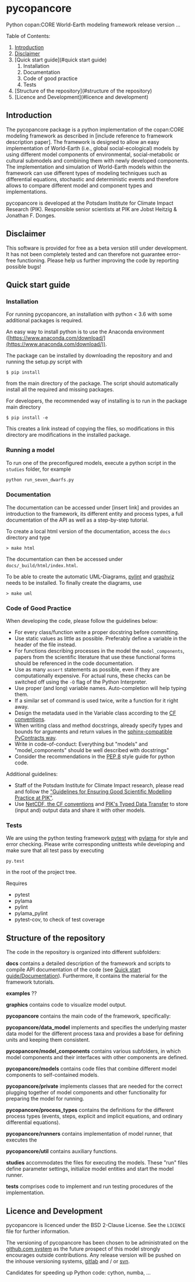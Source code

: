 # pycopancore #


Python copan:CORE World-Earth modeling framework release version ...

Table of Contents:

1. [Introduction](#introduction)
2. [Disclaimer](#disclaimer)
3. [Quick&nbsp;start&nbsp;guide](#quick start guide)
    1. Installation
    2. Documentation
    3. Code of good practice
    4. Tests
4. [Structure&nbsp;of&nbsp;the&nbsp;repository](#structure of the repository)
5. [Licence&nbsp;and&nbsp;Development](#licence and development)

## Introduction

The pycopancore package is a python implementation of the copan:CORE modeling framework as described in [include reference to framework description paper]. The framework is designed to allow an easy implementation of World-Earth (i.e., global social-ecological) models by using different model components of environmental, social-metabolic or cultural submodels and combining them with newly developed components.
The implementation and simulation of World-Earth models within the framework can use  different types of modeling techniques such as differential equations, stochastic and deterministic events and therefore allows to compare different model and component types and implementations.

pycopancore is developed at the Potsdam Institute for Climate Impact Research (PIK). Responsible senior scientists at PIK are Jobst Heitzig & Jonathan F. Donges.

## Disclaimer

This software is provided for free as a beta version still under development. It has not been completely tested and can therefore not guarantee  error-free functioning. Please help us further improving the code by reporting possible bugs!

## Quick start guide

### Installation

For running pycopancore, an installation with python < 3.6 with some additional packages is required. 

An easy way to install python is to use the Anaconda environment ([https://www.anaconda.com/download/](https://www.anaconda.com/download/)).

The package can be installed by downloading the repository and and running the setup.py script with

```
$ pip install
```
from the main directory of the package. The script should automatically install all the required and missing packages.

For developers, the recommended way of installing is to run in the package main directory

```
$ pip install -e
```

This creates a link instead of copying the files, so modifications in this directory are modifications in the installed package.

### Running a model

To run one of the preconfigured models, execute a python script in the `studies` folder, for example
```bash
python run_seven_dwarfs.py
```

### Documentation

The documentation can be accessed under [insert link] and provides an introduction to the framework, its different entity and process types, a full documentation of the API as well as a step-by-step tutorial.

To create a local html version of the documentation, access the `docs` directory and type
```
> make html
```
The documentation can then be accessed under `docs/_build/html/index.html`.

To be able to create the automatic UML-Diagrams, [pylint](https://www.pylint.org/) and [graphviz](http://www.graphviz.org/) needs to be installed. To finally create the diagrams, use
```
> make uml
```

### Code of Good Practice

When developing the code, please follow the guidelines below:
* For every class/function write a proper docstring before committing.
* Use static values as little as possible. Preferably define a variable in the header of the file instead.
* For functions describing processes in the model the `model_components`, papers from the scientific literature that use these functional forms should be referenced in the code documentation.
* Use as many `assert` statements as possible, even if they are computationally expensive. For actual runs, these checks can be switched off using the `-O` flag of the Python Interpreter.
* Use proper (and long) variable names. Auto-completion will help typing them.
* If a similar set of command is used twice, write a function for it right away.
* Design the metadata used in the Variable class according to the [CF conventions](http://cfconventions.org/).
* When writing class and method docstrings, already specify types and bounds for arguments and return values in the [sphinx-compatible PyContracts way](https://andreacensi.github.io/contracts/).
* Write in code-of-conduct: Everything but "models" and "model_components" should be well described with docstrings"
* Consider the recommendations in the [PEP 8](https://www.python.org/dev/peps/pep-0008/) style guide for python code.

Additional guidelines:
* Staff of the Potsdam Institute for Climate Impact research, please read and follow the ["Guidelines for Ensuring Good Scientific Modelling Practice at PIK"](https://www.pik-potsdam.de/intranet/scientific-life-pik/modelling-strategy).
* Use [NetCDF, the CF conventions](http://cfconventions.org/) and [PIK's Typed Data Transfer](https://www.pik-potsdam.de/research/transdisciplinary-concepts-and-methods/tools/tdt/tdt) to store (input and) output data and share it with other models.

### Tests
We are using the python testing framework [pytest](http://pytest.org/latest/) with [pylama](https://github.com/klen/pylama) for style and error checking. Please write corresponding unittests while developing and make sure that all test pass by executing
```
py.test
```
in the root of the project tree.

Requires
* pytest
* pylama
* pylint
* pylama_pylint
* pytest-cov, to check of test coverage

## Structure of the repository

The code in the repository is organized into different subfolders:

**docs** contains a detailed description of the framework and scripts to compile API documentation of the code (see [Quick start guide/Documentation](#documentation)). Furthermore, it contains the material for the framework tutorials.

**examples** ??

**graphics** contains code to visualize model output.
 
**pycopancore** contains the main code of the framework, specifically:

**pycopancore/data_model** implements and specifies the underlying master data model for the different process taxa and provides a base for defining units and keeping them consistent.

**pycopancore/model_components** contains various subfolders, in which model components and their interfaces with other components are defined.

**pycopancore/models** contains code files that combine different model components to self-contained models. 

**pycopancore/private** implements classes that are needed for the correct plugging together of model components and other functionality for preparing the model for running. 

**pycopancore/process_types** contains the definitions for the different process types (events, steps, explicit and implicit equations, and ordinary differential equations).

**pycopancore/runners** contains implementation of model runner, that executes the 

**pycopancore/util** contains auxiliary functions.

**studies** accommodates the files for executing the models. These "run" files define parameter settings, initialize model entities and start the model runner.

**tests** comprises code to implement and run testing procedures of the implementation.

## Licence and Development

pycopancore is licenced under the BSD 2-Clause License.
See the `LICENCE` file for further information.

The versioning of pycopancore has been chosen to be administrated on the [github.com system](http://github.com/) as the future prospect of this model strongly encourages outside contributions. Any release version will be pushed on the inhouse versioning systems, [gitlab](http://gitlab.pik-potsdam.de/) and / or [svn](https://www.pik-potsdam.de/services/it/core/software-repositories/subversion/subversion).

Candidates for speeding up Python code: cython, numba, ...

